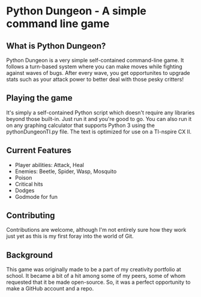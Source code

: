 # Python Dungeon - A simple command line game

## What is Python Dungeon?
Python Dungeon is a very simple self-contained command-line game. It follows a turn-based system where you can make moves while fighting against waves of bugs.
After every wave, you get opportunites to upgrade stats such as your attack power to better deal with those pesky critters!

## Playing the game
It's simply a self-contained Python script which doesn't require any libraries beyond those built-in. Just run it and you're good to go.
You can also run it on any graphing calculator that supports Python 3 using the pythonDungeonTI.py file. The text is optimized for use on a TI-nspire CX II.

## Current Features
- Player abilities: Attack, Heal
- Enemies: Beetle, Spider, Wasp, Mosquito
- Poison
- Critical hits
- Dodges
- Godmode for fun

## Contributing
Contributions are welcome, although I'm not entirely sure how they work just yet as this is my first foray into the world of Git.

## Background
This game was originally made to be a part of my creativity portfolio at school. It became a bit of a hit among some of my peers, some of whom requested that it
be made open-source. So, it was a perfect opportunity to make a GitHub account and a repo.